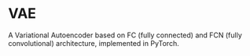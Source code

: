 # VAE
A Variational Autoencoder based on FC (fully connected) and FCN (fully convolutional) architecture, implemented in PyTorch.
